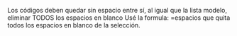 Los códigos deben quedar sin espacio entre sí, al igual que la lista modelo, eliminar TODOS los espacios en blanco
Usé la formula: =espacios que quita todos los espacios en blanco de la selección.
